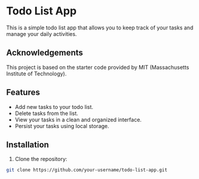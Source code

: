
# Todo List App

This is a simple todo list app that allows you to keep track of your tasks and manage your daily activities.

## Acknowledgements

This project is based on the starter code provided by MIT (Massachusetts Institute of Technology). 

## Features

- Add new tasks to your todo list.
- Delete tasks from the list.
- View your tasks in a clean and organized interface.
- Persist your tasks using local storage.

## Installation

1. Clone the repository:

```bash
git clone https://github.com/your-username/todo-list-app.git
